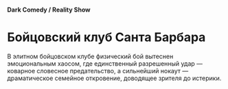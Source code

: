 #### Dark Comedy / Reality Show

# Бойцовский клуб Санта Барбара

В элитном бойцовском клубе физический бой вытеснен эмоциональным хаосом, где единственный разрешенный удар — коварное словесное предательство, а сильнейший нокаут — драматическое семейное откровение, доводящее зрителя до истерики.
